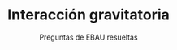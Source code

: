 ---
title: Interacción gravitatoria
subtitle: Preguntas de EBAU resueltas
tags:
- EBAU
- gravitación
categories:
- Física

# Optional external URL for project (replaces project detail page).
external_link: "https://drive.google.com/file/d/0B6t6-aLmKtoLQXZYcURJMVR6blk/view"

image:
  caption: Foto de [**NASA**](https://unsplash.com/@nasa) en [Unsplash](https://unsplash.com)
  focal_point: Smart
---